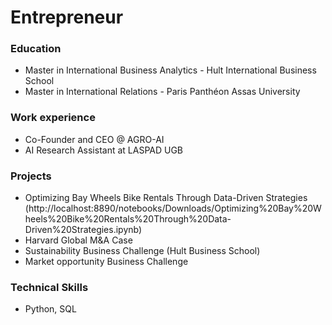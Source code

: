 # Entrepreneur

### Education
- Master in International Business Analytics - Hult International Business School
- Master in International Relations - Paris Panthéon Assas University

### Work experience
- Co-Founder and CEO @ AGRO-AI
- AI Research Assistant at LASPAD UGB

### Projects
- Optimizing Bay Wheels Bike Rentals Through Data-Driven Strategies (http://localhost:8890/notebooks/Downloads/Optimizing%20Bay%20Wheels%20Bike%20Rentals%20Through%20Data-Driven%20Strategies.ipynb)
- Harvard Global M&A Case 
- Sustainability Business Challenge (Hult Business School)
- Market opportunity Business Challenge

### Technical Skills
- Python, SQL
